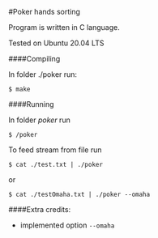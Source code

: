 #Poker hands sorting

Program is written in C language.

Tested on Ubuntu 20.04 LTS

####Compiling

In folder ./poker run:

`$ make`


####Running

In folder _poker_ run

`$ /poker`

To feed stream from file run

`$ cat ./test.txt | ./poker`

or

`$ cat ./testOmaha.txt | ./poker --omaha`


####Extra credits:
- implemented option `--omaha`

